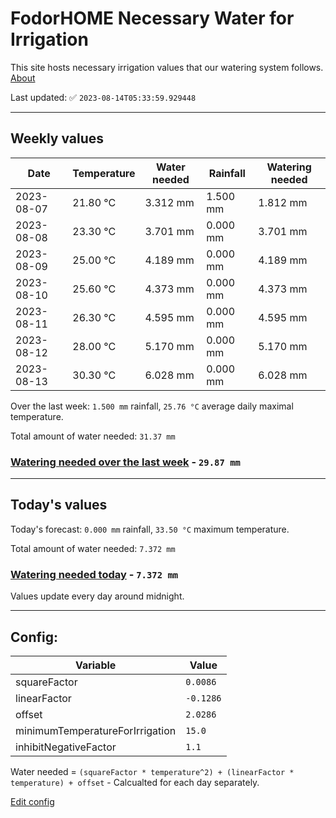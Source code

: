 # FodorHOME Necessary Water for Irrigation

This site hosts necessary irrigation values that our watering system follows. [About](https://github.com/redyau/irrigation)

Last updated: ✅ `2023-08-14T05:33:59.929448`

---

## Weekly values

| Date | Temperature | Water needed | Rainfall | Watering needed |
|-----|-----|-----|-----|-----|
| 2023-08-07 | 21.80 °C | 3.312 mm | 1.500 mm | 1.812 mm |
| 2023-08-08 | 23.30 °C | 3.701 mm | 0.000 mm | 3.701 mm |
| 2023-08-09 | 25.00 °C | 4.189 mm | 0.000 mm | 4.189 mm |
| 2023-08-10 | 25.60 °C | 4.373 mm | 0.000 mm | 4.373 mm |
| 2023-08-11 | 26.30 °C | 4.595 mm | 0.000 mm | 4.595 mm |
| 2023-08-12 | 28.00 °C | 5.170 mm | 0.000 mm | 5.170 mm |
| 2023-08-13 | 30.30 °C | 6.028 mm | 0.000 mm | 6.028 mm |


Over the last week: `1.500 mm` rainfall, `25.76 °C` average daily maximal temperature.

Total amount of water needed: `31.37 mm`

### [Watering needed over the last week](lastweek.txt) - `29.87 mm`

---

## Today's values

Today's forecast: `0.000 mm` rainfall, `33.50 °C` maximum temperature.

Total amount of water needed: `7.372 mm`

### [Watering needed today](today.txt) - `7.372 mm`

Values update every day around midnight.

---

## Config:

| Variable | Value |
|-----|-----|
| squareFactor | `0.0086` |
| linearFactor | `-0.1286` |
| offset | `2.0286` |
| minimumTemperatureForIrrigation | `15.0` |
| inhibitNegativeFactor | `1.1` |

Water needed = `(squareFactor * temperature^2) + (linearFactor * temperature) + offset` - Calcualted for each day separately.

[Edit config](https://github.com/RedyAu/irrigation/edit/main/config.json)
